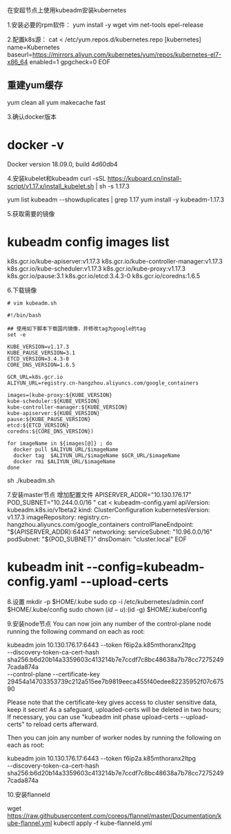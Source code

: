 在安超节点上使用kubeadm安装kubernetes


1.安装必要的rpm软件：
yum install -y wget vim net-tools epel-release

2.配置k8s源：
cat <<EOF > /etc/yum.repos.d/kubernetes.repo
[kubernetes]
name=Kubernetes
baseurl=https://mirrors.aliyun.com/kubernetes/yum/repos/kubernetes-el7-x86_64
enabled=1
gpgcheck=0
EOF
## 重建yum缓存
yum clean all
yum makecache fast

3.确认docker版本
# docker -v
Docker version 18.09.0, build 4d60db4

4.安装kubelet和kubeadm
curl -sSL https://kuboard.cn/install-script/v1.17.x/install_kubelet.sh | sh -s 1.17.3

yum list kubeadm --showduplicates | grep 1.17
yum install -y kubeadm-1.17.3 

5.获取需要的镜像
# kubeadm config images list 

k8s.gcr.io/kube-apiserver:v1.17.3
k8s.gcr.io/kube-controller-manager:v1.17.3
k8s.gcr.io/kube-scheduler:v1.17.3
k8s.gcr.io/kube-proxy:v1.17.3
k8s.gcr.io/pause:3.1
k8s.gcr.io/etcd:3.4.3-0
k8s.gcr.io/coredns:1.6.5

6.下载镜像
```
# vim kubeadm.sh

#!/bin/bash

## 使用如下脚本下载国内镜像，并修改tag为google的tag
set -e

KUBE_VERSION=v1.17.3
KUBE_PAUSE_VERSION=3.1
ETCD_VERSION=3.4.3-0
CORE_DNS_VERSION=1.6.5

GCR_URL=k8s.gcr.io
ALIYUN_URL=registry.cn-hangzhou.aliyuncs.com/google_containers

images=(kube-proxy:${KUBE_VERSION}
kube-scheduler:${KUBE_VERSION}
kube-controller-manager:${KUBE_VERSION}
kube-apiserver:${KUBE_VERSION}
pause:${KUBE_PAUSE_VERSION}
etcd:${ETCD_VERSION}
coredns:${CORE_DNS_VERSION})

for imageName in ${images[@]} ; do
  docker pull $ALIYUN_URL/$imageName
  docker tag  $ALIYUN_URL/$imageName $GCR_URL/$imageName
  docker rmi $ALIYUN_URL/$imageName
done
```
sh ./kubeadm.sh

7.安装master节点
增加配置文件
APISERVER_ADDR="10.130.176.17"
POD_SUBNET="10.244.0.0/16 "
cat <<EOF > kubeadm-config.yaml
apiVersion: kubeadm.k8s.io/v1beta2
kind: ClusterConfiguration
kubernetesVersion: v1.17.3
imageRepository: registry.cn-hangzhou.aliyuncs.com/google_containers
controlPlaneEndpoint: "${APISERVER_ADDR}:6443"
networking:
  serviceSubnet: "10.96.0.0/16"
  podSubnet: "${POD_SUBNET}"
  dnsDomain: "cluster.local"
EOF

# kubeadm init --config=kubeadm-config.yaml --upload-certs

8.设置
mkdir -p $HOME/.kube
  sudo cp -i /etc/kubernetes/admin.conf $HOME/.kube/config
  sudo chown $(id -u):$(id -g) $HOME/.kube/config


9.安装node节点
You can now join any number of the control-plane node running the following command on each as root:

  kubeadm join 10.130.176.17:6443 --token f6ip2a.k85mthoranx2ltpg \
    --discovery-token-ca-cert-hash sha256:b6d20b14a3359603c413214b7e7ccdf7c8bc48638a7b78cc72752497cada874a \
    --control-plane --certificate-key 29454a14703353739c212a515ee7b9819eeca455f40edee82235952f07c67590

Please note that the certificate-key gives access to cluster sensitive data, keep it secret!
As a safeguard, uploaded-certs will be deleted in two hours; If necessary, you can use
"kubeadm init phase upload-certs --upload-certs" to reload certs afterward.

Then you can join any number of worker nodes by running the following on each as root:

kubeadm join 10.130.176.17:6443 --token f6ip2a.k85mthoranx2ltpg \
    --discovery-token-ca-cert-hash sha256:b6d20b14a3359603c413214b7e7ccdf7c8bc48638a7b78cc72752497cada874a 


10.安装flanneld

wget https://raw.githubusercontent.com/coreos/flannel/master/Documentation/kube-flannel.yml
kubectl apply -f kube-flanneld.yml
